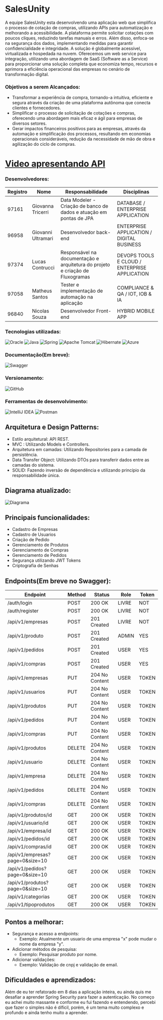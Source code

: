 # SalesUnity

A equipe SalesUnity esta desenvolvendo uma aplicação web que simplifica o processo de cotação de compras, utilizando APIs para automatização e melhorando a acessibilidade. A plataforma permite solicitar cotações com poucos cliques, reduzindo tarefas manuais e erros. Além disso, enfoca-se na segurança dos dados, implementando medidas para garantir confidencialidade e integridade. A solução é globalmente acessível, virtualizada e hospedada na nuvem. Oferecemos um web service para integração, utilizando uma abordagem de SaaS (Software as a Service) para proporcionar uma solução completa que economiza tempo, recursos e aprimora a eficiência operacional das empresas no cenário de transformação digital.

### Objetivos a serem Alcançados:

- Transformar a experiência de compra, tornando-a intuitiva, eficiente e segura através da criação de uma plataforma autônoma que conecta clientes e fornecedores.
- Simplificar o processo de solicitação de cotações e compras, oferecendo uma abordagem mais eficaz e ágil para empresas de diversos setores.
- Gerar impactos financeiros positivos para as empresas, através da automação e simplificação dos processos, resultando em economias operacionais consideráveis, redução da necessidade de mão de obra e agilização do ciclo de compras.
# [Video apresentando API](https://www.youtube.com/watch?v=sWFI0jVEgRk)
### Desenvolvedores:
| Registro | Nome  | Responsabilidade | Disciplinas|
| ------------- | ------------- | ------------- | ------------- |
| 97161 | Giovanna Tricerri | Data Modeler - Criação de banco de dados e atuação em pontas de JPA | DATABASE / ENTERPRISE APPLICATION |
| 96958 | Giovanni Ultramari | Desenvolvedor back-end | ENTERPRISE APPLICATION / DIGITAL BUSINESS  |
| 97374 |Lucas Contrucci | Responsável na documentação e arquitetura do projeto e criação de Fluxogramas | DEVOPS TOOLS E CLOUD / ENTERPRISE APPLICATION |
| 97058 | Matheus Santos | Tester e implementação de automação na aplicação | COMPLIANCE & QA /  IOT, IOB & IA |
| 96840 | Nicolas Souza | Desenvolvedor Front-end | HYBRID MOBILE APP |

### Tecnologias utilizadas:

![Oracle](https://img.shields.io/badge/Oracle-F80000?style=for-the-badge&logo=oracle&logoColor=white)
![Java](https://img.shields.io/badge/java-%23ED8B00.svg?style=for-the-badge&logo=openjdk&logoColor=white)
![Spring](https://img.shields.io/badge/spring-%236DB33F.svg?style=for-the-badge&logo=spring&logoColor=white)
![Apache Tomcat](https://img.shields.io/badge/apache%20tomcat-%23F8DC75.svg?style=for-the-badge&logo=apache-tomcat&logoColor=black)
![Hibernate](https://img.shields.io/badge/Hibernate-59666C?style=for-the-badge&logo=Hibernate&logoColor=white)
![Azure](https://img.shields.io/badge/azure-%230072C6.svg?style=for-the-badge&logo=microsoftazure&logoColor=white)
### Documentação(Em breve):
![Swagger](https://img.shields.io/badge/-Swagger-%23Clojure?style=for-the-badge&logo=swagger&logoColor=white)
### Versionamento:
![GitHub](https://img.shields.io/badge/github-%23121011.svg?style=for-the-badge&logo=github&logoColor=white)
### Ferramentas de desenvolvimento:
![IntelliJ IDEA](https://img.shields.io/badge/IntelliJIDEA-000000.svg?style=for-the-badge&logo=intellij-idea&logoColor=white)
![Postman](https://img.shields.io/badge/Postman-FF6C37?style=for-the-badge&logo=postman&logoColor=white)
## Arquitetura e Design Patterns:

- Estilo arquitetural: API REST.
- MVC : Utilizando Models e Controllers.
- Arquitetura em camadas: Utilizando Repositories para a camada de persistência.
- Data Transfer Object: Utilizando DTOs para transferir dados entre as camadas do sistema.
- SOLID: Fazendo inversão de dependência e utilizando princípio da responsabilidade única.

## Diagrama atualizado:
![Diagrama](https://github.com/AdurraIS/SpringAPI_LevelGroupChallenge/assets/119917719/8ed2c8a1-c750-4ba0-ad9f-332e4ee471cb)

## Principais funcionalidades:
- Cadastro de Empresas
- Cadastro de Usuarios
- Criação de Pedido
- Gerenciamento de Produtos
- Gerenciamento de Compras
- Gerenciamento de Pedidos
- Segurança utilizando JWT Tokens
- Criptografia de Senhas
## Endpoints(Em breve no Swagger):

| Endpoint                         | Method | Status            | Role  | Token |
|----------------------------------|--------|-------------------|-------|-------|
| /auth/login                      | POST   | 200 OK            | LIVRE | NOT   |
| /auth/register                   | POST   | 200 OK            | LIVRE | NOT   |
| /api/v1/empresas                 | POST   | 201 Created       | LIVRE | NOT   |
| /api/v1/produto                  | POST   | 201 Created       | ADMIN | YES   |
| /api/v1/pedidos                  | POST   | 201 Created       | USER  | YES   |
| /api/v1/compras                  | POST   | 201 Created       | USER  | YES   |
| /api/v1/empresas                 | PUT    | 204 No Content    | USER  | TOKEN |
| /api/v1/usuarios                 | PUT    | 204 No Content    | USER  | TOKEN |
| /api/v1/produtos                 | PUT    | 204 No Content    | USER  | TOKEN |
| /api/v1/pedidos                  | PUT    | 204 No Content    | USER  | TOKEN |
| /api/v1/compras                  | PUT    | 204 No Content    | USER  | TOKEN |
| /api/v1/produtos                 | DELETE | 204 No Content    | USER  | TOKEN |
| /api/v1/usuario                  | DELETE | 204 No Content    | USER  | TOKEN |
| /api/v1/empresa                  | DELETE | 204 No Content    | USER  | TOKEN |
| /api/v1/pedidos                  | DELETE | 204 No Content    | USER  | TOKEN |
| /api/v1/compras                  | DELETE | 204 No Content    | USER  | TOKEN |
| /api/v1/produtos/id              | GET    | 200 OK            | USER  | TOKEN |
| /api/v1/usuario/id               | GET    | 200 OK            | USER  | TOKEN |
| /api/v1/empresa/id               | GET    | 200 OK            | USER  | TOKEN |
| /api/v1/pedidos/id               | GET    | 200 OK            | USER  | TOKEN |
| /api/v1/compras/id               | GET    | 200 OK            | USER  | TOKEN |
| /api/v1/empresas?page=0&size=10 | GET    | 200 OK            | USER  | TOKEN |
| /api/v1/pedidos?page=0&size=10  | GET    | 200 OK            | USER  | TOKEN |
| /api/v1/produtos?page=0&size=10 | GET    | 200 OK            | USER  | TOKEN |
| /api/v1/categorias               | GET    | 200 OK            | USER  | TOKEN |
| /api/v1/tipoprodutos             | GET    | 200 OK            | USER  | TOKEN |

## Pontos a melhorar:
  - Segurança e acesso a endpoints:
    - Exemplo: Atualmente um usuario de uma empresa "x" pode mudar o nome da empresa "y".
  - Adicionar métodos de pesquisa:
    - Exemplo: Pesquisar produto por nome.
  - Adicionar validações:
    - Exemplo: Validação de cnpj e validação de email.
## Dificuldades e aprendizados:
  Além de eu ter refatorado em 8 dias a aplicação inteira, eu ainda quis me desafiar a aprender Spring Security para fazer a autenticação. No começo eu achei muito massante e conforme eu fui fazendo e entendendo, percebi que fazer o simples não é díficil, porém, é um tema muito complexo e profundo e ainda tenho muito a aprender.
